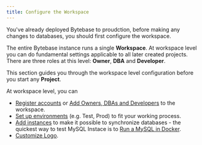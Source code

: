 ```yaml
---
title: Configure the Workspace
---
```


You've already deployed Bytebase to proudction, before making any changes to databases, you should first configure the workspace.

The entire Bytebase instance runs a single **Workspace**. At workspace level you can do fundamental settings applicable to all later created projects. There are three roles at this level: **Owner**, **DBA** and **Developer**. 

This section guides you through the workspace level configuration before you start any **Project**. 

At workspace level, you can 
- [Register accounts](register-accounts) or [Add Owners, DBAs and Developers](manage-members) to the workspace.
- [Set up environments](set-up-environments) (e.g. Test, Prod) to fit your working process.
- [Add instances](add-an-instance) to make it possible to synchronize databases - the quickest way to test MySQL Instace is to [Run a MySQL in Docker](add-a-mysql-instance-for-testing).
- [Customize Logo](customize-logo).